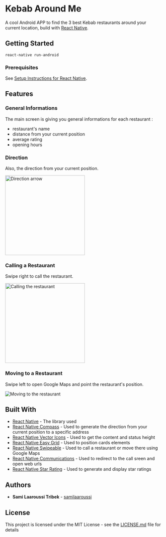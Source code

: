 # Kebab Around Me

A cool Android APP to find the 3 best Kebab restaurants around your current location, build with [React Native](https://facebook.github.io/react-native/).

## Getting Started

```
react-native run-android
```

### Prerequisites

See [Setup Instructions for React Native](https://facebook.github.io/react-native/docs/getting-started.html).

## Features

### General Informations

The main screen is giving you general informations for each restaurant :

- restaurant's name
- distance from your current position
- average rating
- opening hours

### Direction

Also, the direction from your current position.

<img alt="Direction arrow" src="http://i.imgur.com/3Lpd9rY.gif" width="256">


### Calling a Restaurant

Swipe right to call the restaurant.

<img alt="Calling the restaurant" src="http://i.imgur.com/4SBa62s.gif" width="256">


### Moving to a Restaurant

Swipe left to open Google Maps and point the restaurant's position.

<img alt="Moving to the restaurant" src="http://i.imgur.com/iKCJZ5P.gif">

## Built With

* [React Native](https://facebook.github.io/react-native/) - The library used
* [React Native Compass](https://github.com/arcturus/ReactnativeCompass) - Used to generate the direction from your current position to a specific address
* [React Native Vector Icons](https://github.com/Sunhat/react-native-extra-dimensions-android) - Used to get the content and status height 
* [React Native Easy Grid](https://github.com/GeekyAnts/react-native-easy-grid) - Used to position cards elements
* [React Native Swipeable](https://github.com/jshanson7/react-native-swipeable) - Used to call a restaurant or move there using Google Maps
* [React Native Communications](https://github.com/anarchicknight/react-native-communications) - Used to redirect to the call sreen and open web urls
* [React Native Star Rating](https://github.com/djchie/react-native-star-rating) - Used to generate and display star ratings

## Authors

* **Sami Laaroussi Tribek** - [samilaaroussi](https://github.com/samilaaroussi)

## License

This project is licensed under the MIT License - see the [LICENSE.md](LICENSE.md) file for details
